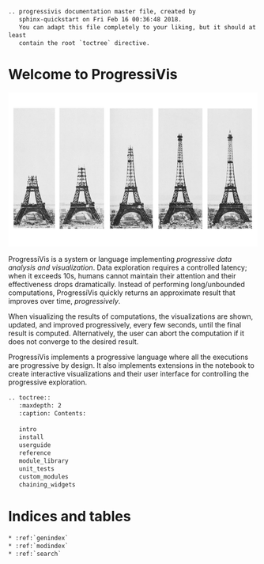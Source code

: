 ```{eval-rst}
.. progressivis documentation master file, created by
   sphinx-quickstart on Fri Feb 16 00:36:48 2018.
   You can adapt this file completely to your liking, but it should at least
   contain the root `toctree` directive.
```

# Welcome to ProgressiVis

![Image of the progressive construction of the Eiffel Tower](construction_tour_eiffel.jpg "Progressive construction of the Eiffel Tower")

ProgressiVis is a system or language implementing *progressive data analysis and visualization*. Data exploration requires a controlled latency; when it exceeds 10s, humans cannot maintain their attention and their effectiveness drops dramatically.  Instead of performing long/unbounded computations, ProgressiVis quickly returns an approximate result that improves over time, *progressively*.

When visualizing the results of computations, the visualizations are shown, updated, and improved progressively, every few seconds, until the final result is computed. Alternatively, the user can abort the computation if it does not converge to the desired result.

ProgressiVis implements a progressive language where all the executions are progressive by design. It also implements extensions in the notebook to create interactive visualizations and their user interface for controlling the progressive exploration.


```{eval-rst}
.. toctree::
   :maxdepth: 2
   :caption: Contents:

   intro
   install
   userguide
   reference
   module_library
   unit_tests
   custom_modules
   chaining_widgets
```

# Indices and tables


```{eval-rst}
* :ref:`genindex`
* :ref:`modindex`
* :ref:`search`
```
